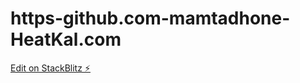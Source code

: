 # https-github.com-mamtadhone-HeatKal.com

[Edit on StackBlitz ⚡️](https://stackblitz.com/edit/js-jt4c45)